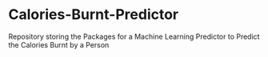 # Calories-Burnt-Predictor
Repository storing the Packages for a Machine Learning Predictor to Predict the Calories Burnt by a Person  
